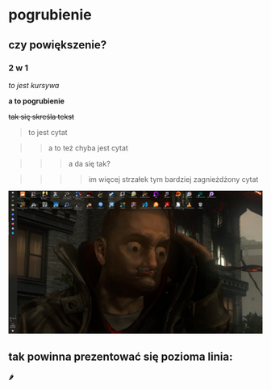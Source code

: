 # pogrubienie
## czy powiększenie?
### 2 w 1

*to jest kursywa*

**a to pogrubienie**

~~tak się skreśla tekst~~

> to jest cytat

>> a to też chyba jest cytat

>>> a da się tak?

>>>> im więcej strzałek tym bardziej zagnieżdżony cytat

![teskt tutaj chyba powinien wyświetlać się jako link](./desktop.png "moja tapeta")

tak powinna prezentować się pozioma linia:
---


🌶️

